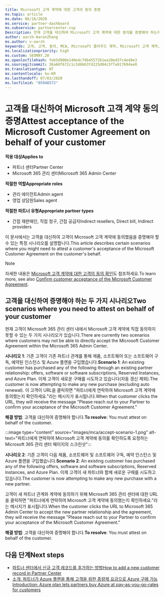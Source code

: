 ```yaml
---
title: Microsoft 고객 계약에 대한 고객의 동의 증명
ms.topic: article
ms.date: 06/16/2020
ms.service: partner-dashboard
ms.subservice: partnercenter-csp
Description: 언제 고객을 대신하여 Microsoft 고객 계약에 대한 동의를 증명해야 하는지 알아봅니다.
author: aarzh-AaronZhang
ms.author: v-aarzh
keywords: 고객, 고객, 동의, MCA, Microsoft 클라우드 계약, Microsoft 고객 계약, 고객 계약 템플릿, 동의 증명
ms.localizationpriority: high
ms.custom: SEOMAY.20
ms.openlocfilehash: feb5d900e140e4c70b45572b1ea20ed37c4e49e3
ms.sourcegitcommit: 36a60f672c1c3d6b63fd225d04c5ffa917694ae0
ms.translationtype: HT
ms.contentlocale: ko-KR
ms.lasthandoff: 07/03/2020
ms.locfileid: "85948572"
---
```

# <a name="attest-acceptance-of-the-microsoft-customer-agreement-on-behalf-of-your-customer"></a><span data-ttu-id="6c579-104">고객을 대신하여 Microsoft 고객 계약 동의 증명</span><span class="sxs-lookup"><span data-stu-id="6c579-104">Attest acceptance of the Microsoft Customer Agreement on behalf of your customer</span></span>

<span data-ttu-id="6c579-105">**적용 대상**</span><span class="sxs-lookup"><span data-stu-id="6c579-105">**Applies to**</span></span>

- <span data-ttu-id="6c579-106">파트너 센터</span><span class="sxs-lookup"><span data-stu-id="6c579-106">Partner Center</span></span>
- <span data-ttu-id="6c579-107">Microsoft 365 관리 센터</span><span class="sxs-lookup"><span data-stu-id="6c579-107">Microsoft 365 Admin Center</span></span>

<span data-ttu-id="6c579-108">**적절한 역할**</span><span class="sxs-lookup"><span data-stu-id="6c579-108">**Appropriate roles**</span></span>

- <span data-ttu-id="6c579-109">관리 에이전트</span><span class="sxs-lookup"><span data-stu-id="6c579-109">Admin agent</span></span>
- <span data-ttu-id="6c579-110">영업 상담원</span><span class="sxs-lookup"><span data-stu-id="6c579-110">Sales agent</span></span>

<span data-ttu-id="6c579-111">**적절한 파트너 유형**</span><span class="sxs-lookup"><span data-stu-id="6c579-111">**Appropriate partner types**</span></span>

- <span data-ttu-id="6c579-112">간접 재판매인, 직접 청구, 간접 공급자</span><span class="sxs-lookup"><span data-stu-id="6c579-112">Indirect resellers, Direct bill, Indirect providers</span></span>

<span data-ttu-id="6c579-113">이 문서에서는 고객을 대신하여 고객이 Microsoft 고객 계약에 동의했음을 증명해야 할 수 있는 특정 시나리오를 설명합니다.</span><span class="sxs-lookup"><span data-stu-id="6c579-113">This article describes certain scenarios where you might need to attest a customer's acceptance of the Microsoft Customer Agreement on the customer's behalf.</span></span>

>[!NOTE]
><span data-ttu-id="6c579-114">자세한 내용은 [Microsoft 고객 계약에 대한 고객의 동의 확인](confirm-customer-agreement.md)도 참조하세요.</span><span class="sxs-lookup"><span data-stu-id="6c579-114">To learn more, see also [Confirm customer acceptance of the Microsoft Customer Agreement](confirm-customer-agreement.md).</span></span>

## <a name="two-scenarios-where-you-need-to-attest-on-behalf-of-your-customer"></a><span data-ttu-id="6c579-115">고객을 대신하여 증명해야 하는 두 가지 시나리오</span><span class="sxs-lookup"><span data-stu-id="6c579-115">Two scenarios where you need to attest on behalf of your customer</span></span>

<span data-ttu-id="6c579-116">현재 고객이 Microsoft 365 관리 센터 내에서 Microsoft 고객 계약에 직접 동의하지 못할 수 있는 두 가지 시나리오가 있습니다.</span><span class="sxs-lookup"><span data-stu-id="6c579-116">There are currently two scenarios where customers may not be able to directly accept the Microsoft Customer Agreement within the Microsoft 365 Admin Center.</span></span>

<span data-ttu-id="6c579-117">**시나리오 1**: 기존 고객이 기존 파트너 관계를 통해 제품, 소프트웨어 또는 소프트웨어 구독, 예약된 인스턴스 및 Azure 플랜을 구입했습니다.</span><span class="sxs-lookup"><span data-stu-id="6c579-117">**Scenario 1**: An existing customer has purchased any of the following through an existing partner relationship: offers, software or software subscriptions, Reserved Instances, and Azure Plan.</span></span> <span data-ttu-id="6c579-118">이제 고객이 새로운 구매를 시도하고 있습니다(자동 갱신 제외).</span><span class="sxs-lookup"><span data-stu-id="6c579-118">The customer is now attempting to make any new purchase (excluding auto renewal).</span></span> <span data-ttu-id="6c579-119">이 고객이 URL을 클릭하면 "파트너에게 연락하여 Microsoft 고객 계약에 동의했는지 확인하세요."라는 메시지가 표시됩니다.</span><span class="sxs-lookup"><span data-stu-id="6c579-119">When that customer clicks the URL, they will receive the message "Please reach out to your Partner to confirm your acceptance of the Microsoft Customer Agreement."</span></span>  

<span data-ttu-id="6c579-120">**해결 방법**: 고객을 대신하여 증명해야 합니다.</span><span class="sxs-lookup"><span data-stu-id="6c579-120">**To resolve**: You must attest on behalf of the customer.</span></span>

:::image type="content" source="images/mca/accept-scenario-1.png" alt-text="파트너에게 연락하여 Microsoft 고객 계약에 동의를 확인하도록 요청하는 Microsoft 365 관리 센터 페이지의 스크린샷":::

<span data-ttu-id="6c579-122">**시나리오 2**: 기존 고객이 다음 제품, 소프트웨어 및 소프트웨어 구독, 예약 인스턴스 및 Azure 플랜을 구입했습니다.</span><span class="sxs-lookup"><span data-stu-id="6c579-122">**Scenario 2**: An existing customer has purchased any of the following offers, software and software subscriptions, Reserved Instances, and Azure Plan.</span></span> <span data-ttu-id="6c579-123">이제 고객이 새 파트너와 함께 새로운 구매를 시도하고 있습니다.</span><span class="sxs-lookup"><span data-stu-id="6c579-123">The customer is now attempting to make any new purchase with a new partner.</span></span>

<span data-ttu-id="6c579-124">고객이 새 파트너 관계와 계약에 동의하기 위해 Microsoft 365 관리 센터에 대한 URL을 클릭하면 "파트너에게 연락하여 Microsoft 고객 계약에 동의했는지 확인하세요."라는 메시지가 표시됩니다.</span><span class="sxs-lookup"><span data-stu-id="6c579-124">When the customer clicks the URL to Microsoft 365 Admin Center to accept the new partner relationship and the agreement, they will receive the message "Please reach out to your Partner to confirm your acceptance of the Microsoft Customer Agreement."</span></span>  

<span data-ttu-id="6c579-125">**해결 방법**: 고객을 대신하여 증명해야 합니다.</span><span class="sxs-lookup"><span data-stu-id="6c579-125">**To resolve**: You must attest on behalf of the customer.</span></span>  

## <a name="next-steps"></a><span data-ttu-id="6c579-126">다음 단계</span><span class="sxs-lookup"><span data-stu-id="6c579-126">Next steps</span></span>

- [<span data-ttu-id="6c579-127">파트너 센터에서 신규 고객 레코드를 추가하는 방법</span><span class="sxs-lookup"><span data-stu-id="6c579-127">How to add a new customer record in Partner Center</span></span>](add-a-new-customer.md)
- [<span data-ttu-id="6c579-128">소개: 파트너가 Azure 플랜을 통해 고객을 위한 종량제 요금으로 Azure 구매 가능</span><span class="sxs-lookup"><span data-stu-id="6c579-128">Introduction: Azure plan lets partners buy Azure at pay-as-you-go-rates for customers</span></span>](azure-plan-lp.md)
